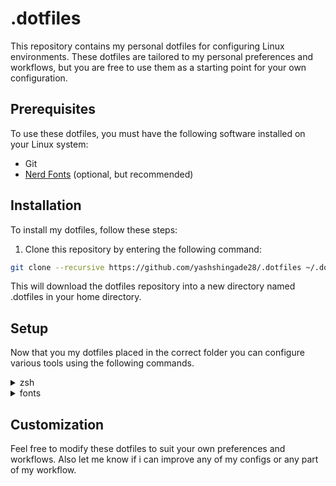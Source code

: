 # .dotfiles

This repository contains my personal dotfiles for configuring Linux environments. These dotfiles are tailored to my personal preferences and workflows, but you are free to use them as a starting point for your own configuration.

## Prerequisites
To use these dotfiles, you must have the following software installed on your Linux system:
- Git
- [Nerd Fonts](https://www.nerdfonts.com/) (optional, but recommended)

## Installation
To install my dotfiles, follow these steps:
1) Clone this repository by entering the following command:
```bash
git clone --recursive https://github.com/yashshingade28/.dotfiles ~/.dotfiles
```
This will download the dotfiles repository into a new directory named .dotfiles in your home directory.

## Setup
Now that you my dotfiles placed in the correct folder you can configure various tools using the following commands.

<details>
  <summary>zsh</summary>
From the home directory run the following command to setup my zsh config.

```bash
bash ~/.dotfiles/setup.sh zsh
```
Note: To enable my zsh config you must first have zsh installed on your system. You can see how to install zsh on your system [here](https://github.com/ohmyzsh/ohmyzsh/wiki/Installing-ZSH).  
</details>

<details>
  <summary>fonts</summary>
From the home directory run the following command to setup my fonts for the current user.

```bash
bash ~/.dotfiles/setup.sh fonts
```
Note: Please note that this command will load all the fonts present in the ~/.local/share/fonts directory for the current user, but it will not automatically set any font as the default. You will need to manually set your desired font in your system settings or in your application's font preferences.  
</details>


## Customization
Feel free to modify these dotfiles to suit your own preferences and workflows. Also let me know if i can improve any of my configs or any part of my workflow.
